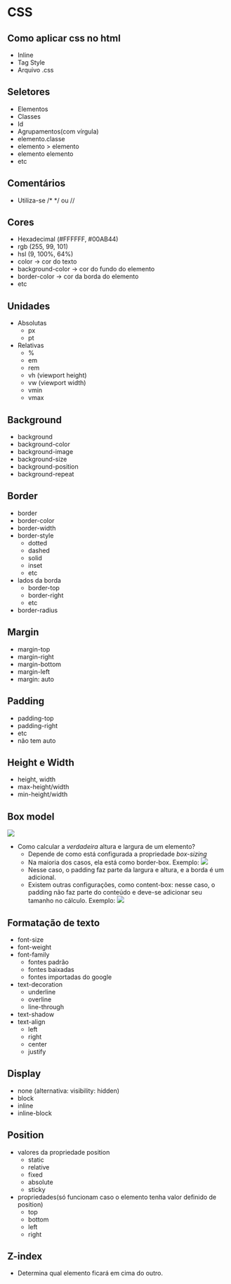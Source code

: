 # CSS

## Como aplicar css no html

- Inline
- Tag Style
- Arquivo .css

## Seletores

- Elementos
- Classes
- Id
- Agrupamentos(com vírgula)
- elemento.classe
- elemento > elemento
- elemento elemento
- etc

## Comentários

- Utiliza-se /* */ ou //

## Cores

- Hexadecimal (#FFFFFF, #00AB44)
- rgb (255, 99, 101)
- hsl (9, 100%, 64%)
- color -> cor do texto
- background-color -> cor do fundo do elemento
- border-color -> cor da borda do elemento
- etc

## Unidades

- Absolutas
  * px
  * pt
- Relativas
  * %
  * em
  * rem
  * vh (viewport height)
  * vw (viewport width)
  * vmin
  * vmax

## Background

- background
- background-color
- background-image
- background-size
- background-position
- background-repeat

## Border

- border
- border-color
- border-width
- border-style
  * dotted
  * dashed
  * solid
  * inset
  * etc
- lados da borda
  * border-top
  * border-right
  * etc
- border-radius

## Margin

- margin-top
- margin-right
- margin-bottom
- margin-left
- margin: auto

## Padding

- padding-top
- padding-right
- etc
- não tem auto

## Height e Width

- height, width
- max-height/width
- min-height/width

## Box model
![](../../Img/box-model.png)

- Como calcular a *verdadeira* altura e largura de um elemento?
  * Depende de como está configurada a propriedade *box-sizing*
  * Na maioria dos casos, ela está como border-box. Exemplo:
  ![](../../Img/border-box.png)
  * Nesse caso, o padding faz parte da largura e altura, e a borda é um adicional.
  * Existem outras configurações, como content-box: nesse caso, o padding não faz parte do conteúdo e deve-se adicionar seu tamanho no cálculo. Exemplo:
  ![](../../Img/content-box.png)

  
## Formatação de texto

- font-size
- font-weight
- font-family
  - fontes padrão
  - fontes baixadas
  - fontes importadas do google
- text-decoration
  * underline
  * overline
  * line-through
- text-shadow
- text-align
  * left
  * right
  * center
  * justify

## Display

- none (alternativa: visibility: hidden)
- block
- inline
- inline-block

## Position

- valores da propriedade position
  - static
  - relative
  - fixed
  - absolute
  - sticky
- propriedades(só funcionam caso o elemento tenha valor definido de position)
  - top
  - bottom
  - left
  - right

## Z-index

- Determina qual elemento ficará em cima do outro.






